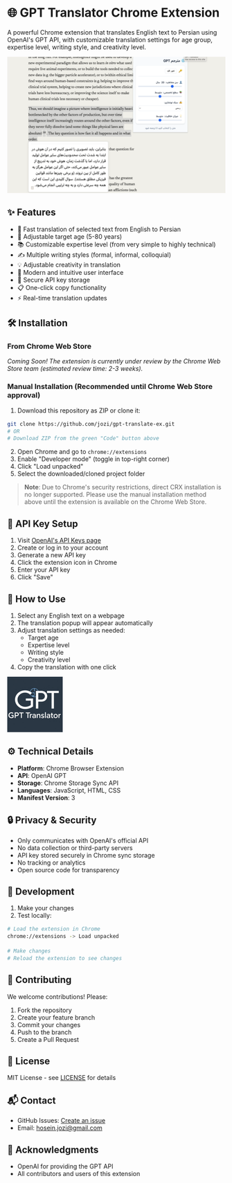 # 🌐 GPT Translator Chrome Extension

A powerful Chrome extension that translates English text to Persian using OpenAI's GPT API, with customizable translation settings for age group, expertise level, writing style, and creativity level.

![Extension Screenshot](images/extension-screenshot.png)

## ✨ Features

- 🚀 Fast translation of selected text from English to Persian
- 👥 Adjustable target age (5-80 years)
- 📚 Customizable expertise level (from very simple to highly technical)
- ✍️ Multiple writing styles (formal, informal, colloquial)
- 💡 Adjustable creativity in translation
- 🎨 Modern and intuitive user interface
- 🔐 Secure API key storage
- 📋 One-click copy functionality
- ⚡ Real-time translation updates

## 🛠️ Installation

### From Chrome Web Store
*Coming Soon! The extension is currently under review by the Chrome Web Store team (estimated review time: 2-3 weeks).*

### Manual Installation (Recommended until Chrome Web Store approval)
1. Download this repository as ZIP or clone it:
```bash
git clone https://github.com/jozi/gpt-translate-ex.git
# OR
# Download ZIP from the green "Code" button above
```
2. Open Chrome and go to `chrome://extensions`
3. Enable "Developer mode" (toggle in top-right corner)
4. Click "Load unpacked"
5. Select the downloaded/cloned project folder

> **Note**: Due to Chrome's security restrictions, direct CRX installation is no longer supported. Please use the manual installation method above until the extension is available on the Chrome Web Store.

## 🔑 API Key Setup

1. Visit [OpenAI's API Keys page](https://platform.openai.com/account/api-keys)
2. Create or log in to your account
3. Generate a new API key
4. Click the extension icon in Chrome
5. Enter your API key
6. Click "Save"

## 🎯 How to Use

1. Select any English text on a webpage
2. The translation popup will appear automatically
3. Adjust translation settings as needed:
   - Target age
   - Expertise level
   - Writing style
   - Creativity level
4. Copy the translation with one click

![Extension Icon](images/extension-icon.png)

## ⚙️ Technical Details

- **Platform**: Chrome Browser Extension
- **API**: OpenAI GPT
- **Storage**: Chrome Storage Sync API
- **Languages**: JavaScript, HTML, CSS
- **Manifest Version**: 3

## 🔒 Privacy & Security

- Only communicates with OpenAI's official API
- No data collection or third-party servers
- API key stored securely in Chrome sync storage
- No tracking or analytics
- Open source code for transparency

## 🚧 Development

1. Make your changes
2. Test locally:
```bash
# Load the extension in Chrome
chrome://extensions -> Load unpacked

# Make changes
# Reload the extension to see changes
```

## 🤝 Contributing

We welcome contributions! Please:

1. Fork the repository
2. Create your feature branch
3. Commit your changes
4. Push to the branch
5. Create a Pull Request

## 📝 License

MIT License - see [LICENSE](LICENSE) for details

## 📬 Contact

- GitHub Issues: [Create an issue](https://github.com/jozi/gpt-translate-ex/issues)
- Email: [hosein.jozi@gmail.com](mailto:hosein.jozi@gmail.com)

## 🙏 Acknowledgments

- OpenAI for providing the GPT API
- All contributors and users of this extension
